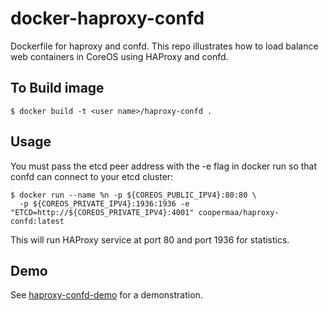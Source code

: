 # docker-haproxy-confd

Dockerfile for haproxy and confd. This repo illustrates how to load balance
 web containers in CoreOS using HAProxy and confd.

## To Build image

```
$ docker build -t <user name>/haproxy-confd .
```

## Usage

You must pass the etcd peer address with the -e flag in docker run so that confd can connect to your etcd cluster:

```
$ docker run --name %n -p ${COREOS_PUBLIC_IPV4}:80:80 \
  -p ${COREOS_PRIVATE_IPV4}:1936:1936 -e "ETCD=http://${COREOS_PRIVATE_IPV4}:4001" coopermaa/haproxy-confd:latest
```

This will run HAProxy service at port 80 and port 1936 for statistics.

## Demo

See [haproxy-confd-demo](https://github.com/coopermaa/haproxy-confd-demo) for a demonstration.